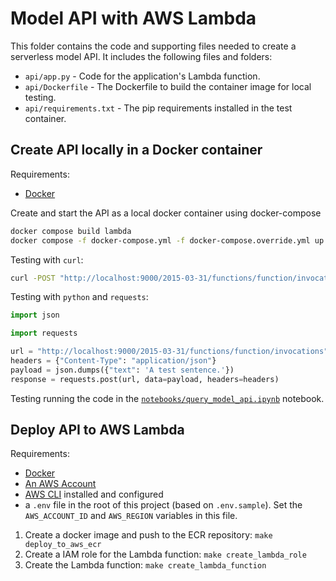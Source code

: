 # Model API with AWS Lambda

This folder contains the code and supporting files needed to create a serverless model API.
It includes the following files and folders:

- `api/app.py` - Code for the application's Lambda function.
- `api/Dockerfile` - The Dockerfile to build the container image for local testing.
- `api/requirements.txt` - The pip requirements installed in the test container.

## Create API locally in a Docker container

Requirements:

- [Docker](https://docs.docker.com/get-docker/)

Create and start the API as a local docker container using docker-compose

```bash
docker compose build lambda
docker compose -f docker-compose.yml -f docker-compose.override.yml up -d lambda
```

Testing with `curl`:

```bash
curl -POST "http://localhost:9000/2015-03-31/functions/function/invocations" -d '{"text": "A test sentence."}'
```

Testing with `python` and `requests`:

```python
import json

import requests

url = "http://localhost:9000/2015-03-31/functions/function/invocations"
headers = {"Content-Type": "application/json"}
payload = json.dumps({"text": 'A test sentence.'})
response = requests.post(url, data=payload, headers=headers)
```

Testing running the code in the [`notebooks/query_model_api.ipynb`](../../notebooks/query_model_api.ipynb) notebook.

## Deploy API to AWS Lambda

Requirements:

- [Docker](https://docs.docker.com/get-docker/)
- [An AWS Account](https://portal.aws.amazon.com/gp/aws/developer/registration/index.html?nc2=h_ct&src=header_signup)
- [AWS CLI](https://aws.amazon.com/cli/) installed and configured
- a `.env` file in the root of this project (based on `.env.sample`). Set the `AWS_ACCOUNT_ID` and `AWS_REGION` variables in this file.


1. Create a docker image and push to the ECR repository: `make deploy_to_aws_ecr`
2. Create a IAM role for the Lambda function: `make create_lambda_role`
3. Create the Lambda function: `make create_lambda_function`
